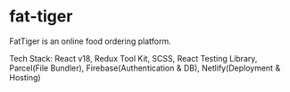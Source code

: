 # fat-tiger

FatTiger is an online food ordering platform.

Tech Stack: React v18, Redux Tool Kit, SCSS, React Testing Library, Parcel(File Bundler), Firebase(Authentication & DB), Netlify(Deployment & Hosting)
